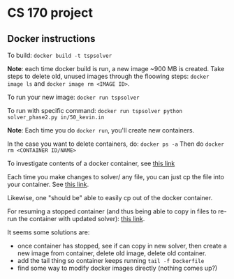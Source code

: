 # CS 170 project

## Docker instructions
To build:
`docker build -t tspsolver`

**Note**: each time docker build is run, a new image ~900 MB is created. Take steps to delete old, unused images through the floowing steps:
`docker image ls` and 
`docker image rm <IMAGE ID>`.

To run your new image:
`docker run tspsolver`

To run with specific command:
`docker run tspsolver python solver_phase2.py in/50_kevin.in`

**Note**: Each time you do `docker run`, you'll create new containers.

In the case you want to delete containers, do:
`docker ps -a`
Then do `docker rm <CONTAINER ID/NAME>`

To investigate contents of a docker container,
see [this link](https://stackoverflow.com/questions/20813486/exploring-docker-containers-file-system)

Each time you make changes to solver/ any file, you can just cp the file into your container. See [this link](https://stackoverflow.com/questions/22907231/copying-files-from-host-to-docker-container).

Likewise, one "should be" able to easily cp out of the docker container.

For resuming a stopped container (and thus being able to copy in files to re-run the container with updated solver): [this link](https://forums.docker.com/t/run-command-in-stopped-container/343).

It seems some solutions are:
- once container has stopped, see if can copy in new solver, then create a new image from container, delete old image, delete old container.
- add the tail thing so container keeps running `tail -f Dockerfile`
- find some way to modify docker images directly (nothing comes up?)
